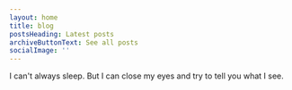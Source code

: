 ```yaml
---
layout: home
title: blog
postsHeading: Latest posts
archiveButtonText: See all posts
socialImage: ''
---
```


I can't always sleep. But I can close my eyes and try to tell you what I see.